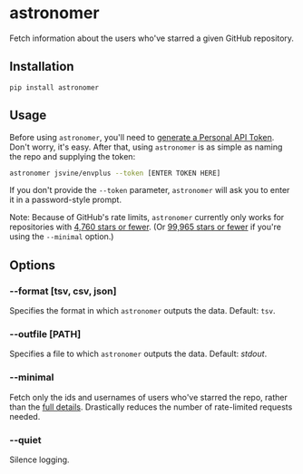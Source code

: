 # astronomer

Fetch information about the users who've starred a given GitHub repository.

## Installation

`pip install astronomer`

## Usage

Before using `astronomer`, you'll need to [generate a Personal API Token](https://github.com/blog/1509-personal-api-tokens). Don't worry, it's easy. After that, using `astronomer` is as simple as naming the repo and supplying the token:

```sh
astronomer jsvine/envplus --token [ENTER TOKEN HERE]
```

If you don't provide the `--token` parameter, `astronomer` will ask you to enter it in a password-style prompt.

Note: Because of GitHub's rate limits, `astronomer` currently only works for repositories with [4,760 stars or fewer](https://www.wolframalpha.com/input/?i=5000%3Dfloor%281+%2B+ceil%28%28x%2F20%29%29+%2B+x%29). (Or [99,965 stars or fewer](https://www.wolframalpha.com/input/?i=5000%3Dfloor%281+%2B+ceil%28%28x%2F20%29%29%29) if you're using the `--minimal` option.)

## Options

### --format [tsv, csv, json]

Specifies the format in which `astronomer` outputs the data. Default: `tsv`.

### --outfile [PATH]

Specifies a file to which `astronomer` outputs the data. Default: *stdout*.

### --minimal

Fetch only the ids and usernames of users who've starred the repo, rather than the [full details](https://developer.github.com/v3/users/#get-a-single-user). Drastically reduces the number of rate-limited requests needed.

### --quiet

Silence logging.
